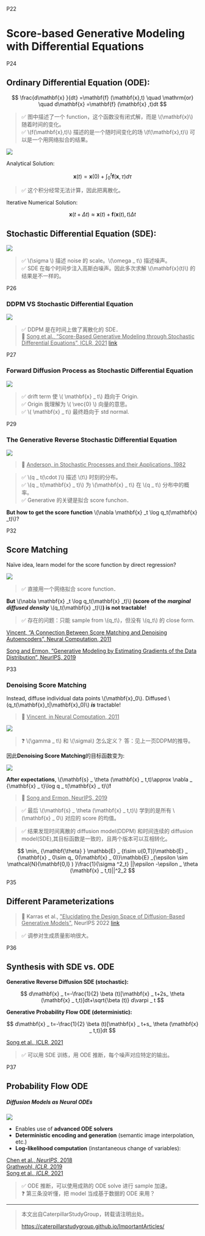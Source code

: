 P22  

# Score-based Generative Modeling with Differential Equations

P24   
## Ordinary Differential Equation (ODE):    

$$
\frac{d\mathbf{x} }{dt} =\mathbf{f} (\mathbf{x},t) \quad  \mathrm{or}  \quad d\mathbf{x} =\mathbf{f} (\mathbf{x} ,t)dt
$$

> &#x2705; 图中描述了一个 function，这个函数没有闭式解，而是 \\(\mathbf{x}\\) 随着时间的变化。    
> &#x2705; \\(f(\mathbf{x},t)\\) 描述的是一个随时间变化的场 \\(f(\mathbf{x},t)\\) 可以是一个用网络拟合的结果。    

![](../../assets/D1-24-3.png)   

Analytical Solution:   

$$
\mathbf{x} (t)=\mathbf{x} (0)+\int_{0}^{t} \mathbf{f} (\mathbf{x} ,\tau )d\tau 
$$

> &#x2705; 这个积分经常无法计算，因此把离散化。  

Iterative Numerical Solution:    

$$
\mathbf{x} (t+\Delta t)\approx \mathbf{x} (t)+\mathbf{f} (\mathbf{x} (t),t)\Delta t
$$

## Stochastic Differential Equation (SDE):   

![](../../assets/D1-24-4.png) 


> &#x2705; \\(\sigma \\) 描述 noise 的 scale。\\(\omega _ t\\) 描述噪声。    
> &#x2705; SDE 在每个时间步注入高斯白噪声。因此多次求解 \\(\mathbf{x}(t)\\) 的结果是不一样的。    


P26   
### DDPM VS Stochastic Differential Equation

![](../../assets/D1-26.png) 


> &#x2705; DDPM 是在时间上做了离散化的 SDE．    
> &#x1F50E; <u>Song et al., “Score-Based Generative Modeling through Stochastic Differential Equations”, ICLR, 2021</u> [link](https://caterpillarstudygroup.github.io/ReadPapers/8.html)    


P27    
### Forward Diffusion Process as Stochastic Differential Equation

![](../../assets/D1-27.png) 

> &#x2705; drift term 使 \\( \mathbf{x} _ t\\) 趋向于 Origin.    
> &#x2705; Origin 我理解为 \\( \vec{0} \\) 向量的意思。    
> &#x2705; \\( \mathbf{x} _ t\\) 最终趋向于 std normal.    

P29  
### The Generative Reverse Stochastic Differential Equation

![](../../assets/D1-29.png) 

> &#x1F50E; <u>Anderson, in Stochastic Processes and their Applications, 1982</u>    

> &#x2705; \\(q _ t(\cdot )\\) 描述 \\(t\\) 时刻的分布。    
> &#x2705; \\(q _ t(\mathbf{x} _ t)\\) 为 \\(\mathbf{x} _ t\\) 在 \\(q _ t\\) 分布中的概率。    
> &#x2705; Generative 的关键是拟合 score funchon．    

**But how to get the score function** \\(\nabla \mathbf{x} _t \log q_t(\mathbf{x} _t)\\)?   

P32   
## Score Matching

Naïve idea, learn model for the score function by direct regression?    

![](../../assets/D1-32.png) 

> &#x2705; 直接用一个网络拟合 score function．    

**But** \\(\nabla \mathbf{x} _t \log q_t(\mathbf{x} _t)\\) **(score of the** ***marginal diffused density*** \\(q_t(\mathbf{x} _t)\\)**) is not tractable!**   

> &#x2705; 存在的问题：只能 sample from \\(q_t\\)，但没有 \\(q_t\\) 的 close form.    

<u>Vincent, “A Connection Between Score Matching and Denoising Autoencoders”, Neural Computation, 2011</u>    

<u>Song and Ermon, “Generative Modeling by Estimating Gradients of the Data Distribution”, NeurIPS, 2019</u>    



P33   
### Denoising Score Matching

Instead, diffuse individual data points \\(\mathbf{x}_0\\). Diffused \\(q_t(\mathbf{x}_t|\mathbf{x}_0)\\) ***is*** tractable!     

> &#x1F50E; <u>Vincent, in Neural Computation, 2011</u>      

![](../../assets/D1-33-1.png) 

> &#x2753; \\(\gamma _ t\\) 和 \\(\sigma\\) 怎么定义？ 答：见上一页DDPM的推导。   

因此**Denoising Score Matching**的目标函数变为:     

![](../../assets/D1-33-2.png) 
  
**After expectations**, \\(\mathbf{s} _ \theta (\mathbf{x} _ t,t)\approx \nabla _ {\mathbf{x} _ t}\log q _ t(\mathbf{x} _ t)\\)**!**    

> &#x1F50E; <u>Song and Ermon, NeurIPS, 2019</u>   

> &#x2705; 最后 \\(\mathbf{s} _ \theta (\mathbf{x} _ t,t)\\) 学到的是所有 \\(\mathbf{x} _ 0\\) 对应的 score 的均值。    

> &#x2705; 结果发现时间离散的 diffusion model(DDPM) 和时间连续的 diffusion model(SDE),其目标函数是一致的，且两个版本可以互相转化。    

$$
\min_ {\mathbf{\theta}  } \mathbb{E} _ {t\sim u(0,T)}\mathbb{E} _ {\mathbf{x} _ 0\sim q_ 0(\mathbf{x} _ 0)}\mathbb{E} _{\epsilon \sim \mathcal{N}(\mathbf{0,I} ) }\frac{1}{\sigma ^2_t} ||\epsilon -\epsilon _ \theta (\mathbf{x} _ t,t)||^2_2 
$$

P35    
## Different Parameterizations

> &#x1F50E; Karras et al., <u>"Elucidating the Design Space of Diffusion-Based Generative Models",</u> NeurIPS 2022 [link](https://caterpillarstudygroup.github.io/ReadPapers/9.html)   

> &#x2705; 调参对生成质量影响很大。       

P36   
## Synthesis with SDE vs. ODE

**Generative Reverse Diffusion SDE (stochastic):**    

$$
d\mathbf{x} _ t=-\frac{1}{2} \beta (t)[\mathbf{x} _ t+2s_ \theta (\mathbf{x} _ t,t)]dt+\sqrt{\beta (t)} d\varpi _ t
$$

**Generative Probability Flow ODE (deterministic):**   

$$
d\mathbf{x} _ t=-\frac{1}{2} \beta (t)[\mathbf{x} _ t+s_ \theta (\mathbf{x} _ t,t)]dt
$$
 
<u>Song et al., ICLR, 2021</u>    

> &#x2705; 可以用 SDE 训练，用 ODE 推断，每个噪声对应特定的输出。  


P37   
## Probability Flow ODE  
##### Diffusion Models as Neural ODEs  

![](../../assets/D1-37.png)   

 - Enables use of **advanced ODE solvers**   
 - **Deterministic encoding and generation** (semantic image interpolation, etc.)     
 - **Log-likelihood computation** (instantaneous change of variables):       

<u>Chen et al., *NeurIPS*, 2018</u>    
<u>Grathwohl, *ICLR*, 2019</u>   
<u>Song et al., *ICLR*, 2021</u>    

> &#x2705; ODE 推断，可以使用成熟的 ODE solve 进行 sample 加速。    
> &#x2753; 第三条没听懂，把 model 当成基于数据的 ODE 来用？    


---------------------------------------
> 本文出自CaterpillarStudyGroup，转载请注明出处。
>
> https://caterpillarstudygroup.github.io/ImportantArticles/